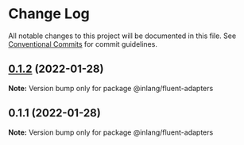 # Change Log

All notable changes to this project will be documented in this file.
See [Conventional Commits](https://conventionalcommits.org) for commit guidelines.

## [0.1.2](https://github.com/inlang/inlang/compare/@inlang/fluent-adapters@0.1.1...@inlang/fluent-adapters@0.1.2) (2022-01-28)

**Note:** Version bump only for package @inlang/fluent-adapters





## 0.1.1 (2022-01-28)

**Note:** Version bump only for package @inlang/fluent-adapters
